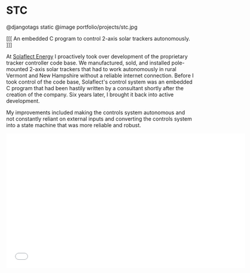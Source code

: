 STC
===

@djangotags static
@image portfolio/projects/stc.jpg

[[[ An embedded C program to control 2-axis solar trackers autonomously. ]]]


At [Solaflect Energy][solaflect] I proactively took over development of the
proprietary tracker controller code base. We manufactured, sold, and installed
pole-mounted 2-axis solar trackers that had to work autonomously in rural
Vermont and New Hampshire without a reliable internet connection. Before I took
control of the code base, Solaflect's control system was an embedded C program 
that had been hastily written by a consultant shortly after the creation of the
company. Six years later, I brought it back into active development.

My improvements included making the controls system autonomous and not
constantly reliant on external inputs and converting the controls system into a
state machine that was more reliable and robust.

<iframe src='//gifs.com/embed/solaflect-day-in-the-life-of-a-solar-tracker-wjMm4w' frameborder='0' scrolling='no' width='640px' height='360px' style='-webkit-backface-visibility: hidden;-webkit-transform: scale(1);'></iframe>


[solaflect]: http://www.solaflect.com/
